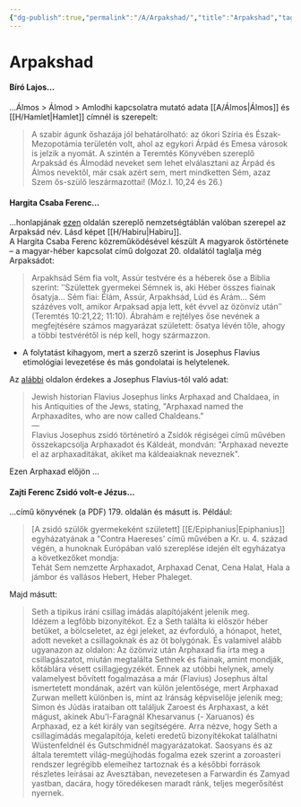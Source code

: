 ```yaml
---
{"dg-publish":true,"permalink":"/A/Arpakshad/","title":"Arpakshad","tags":["Englishtexttranslated"],"created":"2023-10-04T02:46","updated":"2024-10-22T22:26"}
---
```



# Arpakshad

#### Bíró Lajos...

...Álmos > Álmod > Amlodhi kapcsolatra mutató adata [[A/Álmos\|Álmos]] és [[H/Hamlet\|Hamlet]] címnél is szerepelt:  
> A szabir águnk őshazája jól behatárolható: az ókori Szíria és Észak-Mezopotámia területén volt, ahol az egykori Árpád és Emesa városok is jelzik a nyomát. A szintén a Teremtés Könyvében szereplő Arpaksád és Álmodád neveket sem lehet elválasztani az Árpád és Álmos nevektől, már csak azért sem, mert mindketten Sém, azaz Szem ős-szülő leszármazottai! (Móz.I. 10,24 és 26.)  

#### Hargita Csaba Ferenc...

...honlapjának [ezen](http://www.imninalu.net/Habiru.htm) oldalán szereplő nemzetségtáblán valóban szerepel az Arpaksád név. Lásd képet [[H/Habiru\|Habiru]].  
A Hargita Csaba Ferenc közreműködésével készült A magyarok őstörténete – a magyar-héber kapcsolat című dolgozat 20. oldalától taglalja még Arpaksádot:  
> Arpakhsád Sém fia volt, Assúr testvére és a héberek őse a Biblia szerint: ʺSzülettek gyermekei Sémnek is, aki Héber összes fiainak ősatyja... Sém fiai: Élám, Assúr, Arpakhsád, Lúd és Arám... Sém százéves volt, amikor Arpaksad apja lett, két évvel az özönvíz utánʺ (Teremtés 10:21,22; 11:10). Ábrahám e rejtélyes őse nevének a megfejtésére számos magyarázat született: ősatya lévén tőle, ahogy a többi testvérétől is nép kell, hogy származzon.  
- A folytatást kihagyom, mert a szerző szerint is Josephus Flavius etimológiai levezetése és más gondolatai is helytelenek.  

Az [alábbi](https://en.m.wikipedia.org/wiki/Chaldea) oldalon érdekes a Josephus Flavius-tól való adat:  
> Jewish historian Flavius Josephus links Arphaxad and Chaldaea, in his Antiquities of the Jews, stating, "Arphaxad named the Arphaxadites, who are now called Chaldeans."  
> —  
> Flavius Josephus zsidó történetíró a Zsidók régiségei című művében összekapcsolja Arphaxadot és Káldeát, mondván: "Arphaxad nevezte el az arphaxaditákat, akiket ma káldeaiaknak neveznek".  

Ezen Arphaxad előjön ...

#### Zajti Ferenc Zsidó volt-e Jézus...

...című könyvének (a PDF) 179. oldalán és másutt is. Például:  
> \[A zsidó szülők gyermekeként született\] [[E/Epiphanius\|Epiphanius]] egyházatyának a "Contra Haereses' című művében a Kr. u. 4. század végén, a hunoknak Európában való szereplése idején élt egyházatya a következőket mondja:  
> Tehát Sem nemzette Arphaxadot, Arphaxad Cenat, Cena Halat, Hala a jámbor és vallásos Hebert, Heber Phaleget.  

Majd másutt:  
> Seth a tipikus iráni csillag imádás alapítójaként jelenik meg.  
> Idézem a legfőbb bizonyítékot. Ez a Seth találta ki először héber betűket, a bölcseletet, az égi jeleket, az évforduló, a hónapot, hetet, adott neveket a csillagoknak és az öt bolygónak. És valamivel alább ugyanazon az oldalon: Az özönvíz után Arphaxad fia írta meg a csillagászatot, miután megtalálta Sethnek és fiainak, amint mondják, kőtáblára vésett csillagjegyzékét. Ennek az utóbbi helynek, amely valamelyest bővített fogalmazása a már (Flavius) Josephus által ismertetett mondának, azért van külön jelentősége, mert Arphaxad Zurwan mellett különben is, mint az Iránság képviselője jelenik meg; Simon és Júdás irataiban ott találjuk Zaroest és Arphaxast, a két mágust, akinek Abu'l-Faragnál Khesarvanus (- Xaruanos) és Arphaxad, ez a két király van segítségére. Arra nézve, hogy Seth a csillagimádás megalapítója, keleti eredetű bizonyítékokat találhatni Wüstenfeldnél és Gutschmidnél magyarázatokat. Saosyans és az általa teremtett világ-megújhodás fogalma ezek szerint a zoroasteri rendszer legrégibb elemeihez tartoznak és a későbbi források részletes leírásai az Avesztában, nevezetesen a Farwardin és Zamyad yastban, dacára, hogy töredékesen maradt ránk, teljes megerősítést nyernek.  